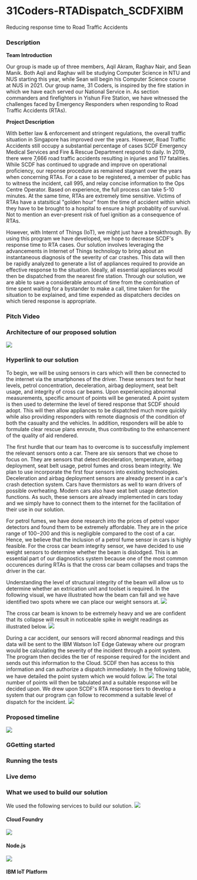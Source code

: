 # 31Coders-RTADispatch_SCDFXIBM
Reducing response time to Road Traffic Accidents 

### Description

**Team Introduction**

Our group is made up of three members, Aqil Akram, Raghav Nair, and Sean Manik. Both Aqil and Raghav will be studying Computer Science in NTU and NUS starting this year, while Sean will begin his Computer Science course at NUS in 2021. Our group name, 31 Coders, is inspired by the fire station in which we have each served our National Service in. As section commanders and firefighters in Yishun Fire Station, we have witnessed the challenges faced by Emergency Responders when responding to Road Traffic Accidents (RTAs). 

**Project Description**

With better law & enforcement and stringent regulations, the overall traffic situation in Singapore has improved over the years. However, Road Traffic Accidents still occupy a substantial percentage of cases SCDF Emergency Medical Services and Fire & Rescue Department respond to daily. In 2019, there were 7,666 road traffic accidents resulting in injuries and 117 fatalities. While SCDF has continued to upgrade and improve on operational proficiency, our reponse procedure as remained stagnant over the years when concerning RTAs. For a case to be registered, a member of public has to witness the incident, call 995, and relay concise information to the Ops Centre Operator. Based on experience, the full process can take 5-10 minutes. At the same time, RTAs are extremely time sensitive. Victims of RTAs have a statsitical "golden hour" from the time of accident within which they have to be brought to a hospital to ensure a high probablity of survival. Not to mention an ever-present risk of fuel ignition as a consequence of RTAs. 

However, with Internt of Things (IoT), we might just have a breakthrough. By using this program we have developed, we hope to decrease SCDF's response time to RTA cases. 
Our solution involves leveraging the advancements in Internet of Things technology to bring about an instantaneous diagnosis of the severity of car crashes. This data will then be rapidly analyzed to generate a list of appliances required to provide an effective response to the situation. Ideally, all essential appliances would then be dispatched from the nearest fire station. Through our solution, we are able to save a considerable amount of time from the combination of time spent waiting for a bystander to make a call, time taken for the situation to be explained, and time expended as dispatchers decides on which tiered response is appropriate. 
### Pitch Video
### Architecture of our proposed solution
![](Images/Architecture.png)
### Hyperlink to our solution
To begin, we will be using sensors in cars which will then be connected to the internet via the smartphones of the driver. These sensors test for heat levels, petrol concentration, deceleration, airbag deployment, seat belt usage, and integrity of cross car beams. Upon experiencing abnormal measurements, specific amount of points will be generated. A point system is then used to determine the level of tiered response that SCDF should adopt. This will then allow appliances to be dispatched much more quickly while also providing responders with remote diagnosis of the condition of both the casualty and the vehicles. In addition, responders will be able to formulate clear rescue plans enroute, thus contributing to the enhancement of the quality of aid rendered.

The first hurdle that our team has to overcome is to successfully implement the relevant sensors onto a car. There are six sensors that we chose to focus on. They are sensors that detect deceleration, temperature, airbag deployment, seat belt usage, petrol fumes and cross beam integrity. We plan to use incorporate the first four sensors into existing technologies. Deceleration and airbag deployment sensors are already present in a car's crash detection system. Cars have thermistors as well to warn drivers of possible overheating. Modern cars also have seat belt usage detection functions. As such, these sensors are already implemented in cars today and we simply have to connect them to the internet for the facilitation of their use in our solution.

For petrol fumes, we have done research into the prices of petrol vapor detectors and found them to be extremely affordable. They are in the price range of $100-$200 and this is negligible compared to the cost of a car. Hence, we believe that the inclusion of a petrol fume sensor in cars is highly feasible. For the cross car beam integrity sensor, we have decided to use weight sensors to determine whether the beam is dislodged. This is an essential part of our diagnostics system because one of the most common occurences during RTAs is that the cross car beam collapses and traps the driver in the car. 

Understanding the level of structural integrity of the beam will allow us to determine whether an extrication unit and toolset is required. In the following visual, we have illustrated how the beam can fall and we have identified two spots where we can place our weight sensors at.
![](Images/Cross%20car%20beam%20sensors.png)

The cross car beam is known to be extremely heavy and we are confident that its collapse will result in noticeable spike in weight readings as illustrated below.
![](Images/CrossCarBeamGraph.png)

During a car accident, our sensors will record abnormal readings and this data will be sent to the IBM Watson IoT Edge Gateway where our program would be calculating the severity of the incident through a point system. The program then decides the tier of response required for the incident and sends out this information to the Cloud. SCDF then has access to this information and can authorize a dispatch immediately. In the following table, we have detailed the point system which we would follow.
![](Images/Diagnostics2.png)
The total number of points will then be tabulated and a suitable response will be decided upon. We drew upon SCDF's RTA response tiers to develop a system that our program can follow to recommend a suitable level of dispatch for the incident.
![](Images/Tiered%20Response.png)
### Proposed timeline
![](Images/Proposed%20timeline.png)
### GGetting started
### Running the tests
### Live demo
### What we used to build our solution
We used the following services to build our solution.
![](Images/CloudFoundry.png)
#### Cloud Foundry
![](Images/node.js.jpeg)
#### Node.js
![](Images/IBMIoTPlatform.jpeg)
#### IBM IoT Platform

